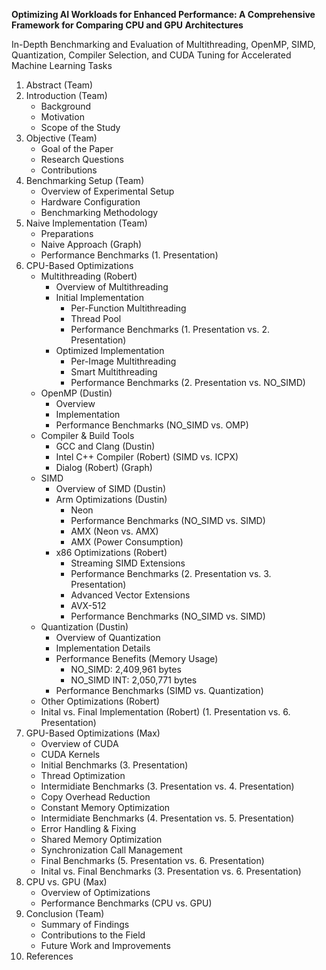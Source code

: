 **Optimizing AI Workloads for Enhanced Performance: A Comprehensive Framework for Comparing CPU and GPU Architectures**

In-Depth Benchmarking and Evaluation of Multithreading, OpenMP, SIMD, Quantization, Compiler Selection, and CUDA Tuning for Accelerated Machine Learning Tasks
1. Abstract (Team)
2. Introduction (Team)
    - Background
    - Motivation
    - Scope of the Study
3. Objective (Team)
    - Goal of the Paper
    - Research Questions
    - Contributions
4. Benchmarking Setup (Team)
    - Overview of Experimental Setup
    - Hardware Configuration
    - Benchmarking Methodology
5. Naive Implementation (Team)
    - Preparations
    - Naive Approach (Graph)
    - Performance Benchmarks (1. Presentation)
6. CPU-Based Optimizations
    - Multithreading (Robert)
        - Overview of Multithreading
        - Initial Implementation
            - Per-Function Multithreading
            - Thread Pool
            - Performance Benchmarks (1. Presentation vs. 2. Presentation)
        - Optimized Implementation
            - Per-Image Multithreading
            - Smart Multithreading
            - Performance Benchmarks (2. Presentation vs. NO_SIMD)
    - OpenMP (Dustin)
        - Overview
        - Implementation
        - Performance Benchmarks (NO_SIMD vs. OMP)
    - Compiler & Build Tools
        - GCC and Clang (Dustin)
        - Intel C++ Compiler (Robert) (SIMD vs. ICPX)
        - Dialog (Robert) (Graph)
    - SIMD
        - Overview of SIMD (Dustin)
        - Arm Optimizations (Dustin)
            - Neon
            - Performance Benchmarks (NO_SIMD vs. SIMD)
            - AMX (Neon vs. AMX)
            - AMX (Power Consumption)
        - x86 Optimizations (Robert)
            - Streaming SIMD Extensions
            - Performance Benchmarks (2. Presentation vs. 3. Presentation)
            - Advanced Vector Extensions
            - AVX-512
            - Performance Benchmarks (NO_SIMD vs. SIMD)
    - Quantization (Dustin)
        - Overview of Quantization
        - Implementation Details
        - Performance Benefits (Memory Usage)
            - NO_SIMD: 2,409,961 bytes
            - NO_SIMD INT: 2,050,771 bytes
        - Performance Benchmarks (SIMD vs. Quantization)
    - Other Optimizations (Robert)
    - Inital vs. Final Implementation (Robert) (1. Presentation vs. 6. Presentation)
7. GPU-Based Optimizations (Max)
    - Overview of CUDA
    - CUDA Kernels
    - Initial Benchmarks (3. Presentation)
    - Thread Optimization
    - Intermidiate Benchmarks (3. Presentation vs. 4. Presentation)
    - Copy Overhead Reduction
    - Constant Memory Optimization
    - Intermidiate Benchmarks (4. Presentation vs. 5. Presentation)
    - Error Handling & Fixing
    - Shared Memory Optimization
    - Synchronization Call Management
    - Final Benchmarks (5. Presentation vs. 6. Presentation)
    - Inital vs. Final Benchmarks (3. Presentation vs. 6. Presentation)
8. CPU vs. GPU (Max)
    - Overview of Optimizations
    - Performance Benchmarks (CPU vs. GPU)
8. Conclusion (Team)
    - Summary of Findings
    - Contributions to the Field
    - Future Work and Improvements
9. References
